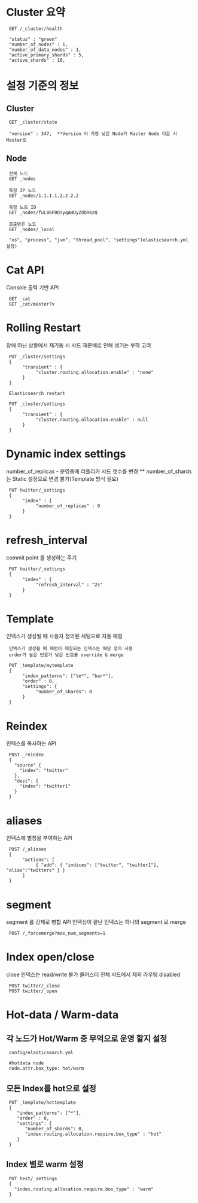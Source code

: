 # Cluster 요약

     GET /_cluster/health
     
     "status" : "green"
     "number_of_nodes" : 1,
     "number_of_data_nodes" : 1,
     "active_primary_shards" : 5,
     "active_shards" : 10,
     
# 설정 기준의 정보

## Cluster
     
     GET _cluster/state
     
     "version" : 347,  **Version 이 가장 낮은 Node가 Master Node 다운 시 Master로 

## Node
     
     전체 노드
     GET _nodes
     
     특정 IP 노드
     GET _nodes/1.1.1.1,2.2.2.2
   
     특정 노트 ID
     GET _nodes/fuL86F0DSyqAHDyZdQR6zQ
     
     호출받은 노드
     GET _nodes/_local
     
     "os", "process", "jvm", "thread_pool", "settings"(elasticsearch.yml 설정)

# Cat API

Console 출력 기반 API

     GET _cat
     GET _cat/master?v


# Rolling Restart

장애 아닌 상황에서 재기동 시 샤드 재분배로 인해 생기는 부하 고려

     PUT _cluster/settings
     {
          "transient" : {
               "cluster.routing.allocation.enable" : "none"
          }
     }
     
     Elasticsearch restart
     
     PUT _cluster/settings
     {
          "transient" : {
               "cluster.routing.allocation.enable" : null
          }
     }
  
 
 # Dynamic index settings
 
 number_of_replicas - 운영중에 리플리카 샤드 갯수를 변경
 ** number_of_shards는 Static 설정으로 변경 불가(Template 방식 필요)
 
     PUT twitter/_settings
     {
          "index" : {
               "number_of_replicas" : 0
          }
     }
 
# refresh_interval
 
commit point 를 생성하는 주기
 
     PUT twitter/_settings
     {
          "index" : {
               "refresh_interval" : "2s"
          }
     }
     
# Template

인덱스가 생성될 때 사용자 정의된 세팅으로 자동 매핑
     
     인덱스가 생성될 때 패턴이 매칭되는 인덱스는 해당 정의 사용
     order가 높은 번호가 낮은 번호를 override & merge

     PUT _template/mytemplate
     {
          "index_patterns": ["te*", "bar*"],
          "order" : 0,
          "settings": {
               "number_of_shards": 0
          }
     }

# Reindex

인덱스를 복사하는 API

     POST _reindex
     {
       "source" {
         "index": "twitter"
       },
       "dest": {
         "index": "twitter1"
       }
     }

# aliases

인덱스에 별칭을 부여하는 API

     POST /_aliases
     {
          "actions": [
               { "add": { "indices": ["twitter", "twitter1"], "alias":"twitters" } }
          ]
     }

# segment
segment 를 강제로 병합 API
인덱싱이 끝난 인덱스는 하나의 segment 로 merge

     POST /_forcemerge?max_num_segments=1

# Index open/close
close 인덱스는 read/write 불가
클러스터 전체 샤드에서 제외
라우팅 disabled

     POST twitter/_close
     POST twitter/_open


# Hot-data / Warm-data

## 각 노드가 Hot/Warm 중 무억으로 운영 할지 설정

     config/elasticsearch.yml 

     #hotdata node 
     node.attr.box_type: hot/warm

## 모든 Index를 hot으로 설정

     PUT _template/hottemplate 
     { 
        "index_patterns": ["*"], 
        "order" : 0, 
        "settings": { 
           "number_of_shards": 0, 
           "index.routing.allocation.require.box_type" : "hot" 
        } 
     }

## Index 별로 warm 설정

     PUT test/_settings 
     { 
       "index.routing.allocation.require.box_type" : "warm" 
     }
